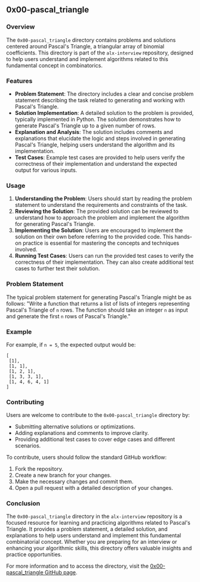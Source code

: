 ## 0x00-pascal_triangle

### Overview
The `0x00-pascal_triangle` directory contains problems and solutions centered around Pascal's Triangle, a triangular array of binomial coefficients. This directory is part of the `alx-interview` repository, designed to help users understand and implement algorithms related to this fundamental concept in combinatorics.

### Features
- **Problem Statement**: The directory includes a clear and concise problem statement describing the task related to generating and working with Pascal's Triangle.
- **Solution Implementation**: A detailed solution to the problem is provided, typically implemented in Python. The solution demonstrates how to generate Pascal's Triangle up to a given number of rows.
- **Explanation and Analysis**: The solution includes comments and explanations that elucidate the logic and steps involved in generating Pascal's Triangle, helping users understand the algorithm and its implementation.
- **Test Cases**: Example test cases are provided to help users verify the correctness of their implementation and understand the expected output for various inputs.

### Usage
1. **Understanding the Problem**: Users should start by reading the problem statement to understand the requirements and constraints of the task.
2. **Reviewing the Solution**: The provided solution can be reviewed to understand how to approach the problem and implement the algorithm for generating Pascal's Triangle.
3. **Implementing the Solution**: Users are encouraged to implement the solution on their own before referring to the provided code. This hands-on practice is essential for mastering the concepts and techniques involved.
4. **Running Test Cases**: Users can run the provided test cases to verify the correctness of their implementation. They can also create additional test cases to further test their solution.

### Problem Statement
The typical problem statement for generating Pascal's Triangle might be as follows:
"Write a function that returns a list of lists of integers representing Pascal's Triangle of `n` rows. The function should take an integer `n` as input and generate the first `n` rows of Pascal's Triangle."

### Example
For example, if `n = 5`, the expected output would be:
```
[
 [1],
 [1, 1],
 [1, 2, 1],
 [1, 3, 3, 1],
 [1, 4, 6, 4, 1]
]
```

### Contributing
Users are welcome to contribute to the `0x00-pascal_triangle` directory by:
- Submitting alternative solutions or optimizations.
- Adding explanations and comments to improve clarity.
- Providing additional test cases to cover edge cases and different scenarios.

To contribute, users should follow the standard GitHub workflow:
1. Fork the repository.
2. Create a new branch for your changes.
3. Make the necessary changes and commit them.
4. Open a pull request with a detailed description of your changes.

### Conclusion
The `0x00-pascal_triangle` directory in the `alx-interview` repository is a focused resource for learning and practicing algorithms related to Pascal's Triangle. It provides a problem statement, a detailed solution, and explanations to help users understand and implement this fundamental combinatorial concept. Whether you are preparing for an interview or enhancing your algorithmic skills, this directory offers valuable insights and practice opportunities.

For more information and to access the directory, visit the [0x00-pascal_triangle GitHub page](https://github.com/alx-interview/alx-interview/tree/main/0x00-pascal_triangle).